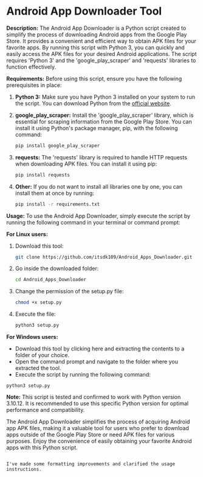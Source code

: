 # Android App Downloader Tool

**Description:**
The Android App Downloader is a Python script created to simplify the process of downloading Android apps from the Google Play Store. It provides a convenient and efficient way to obtain APK files for your favorite apps. By running this script with Python 3, you can quickly and easily access the APK files for your desired Android applications. The script requires 'Python 3' and the 'google_play_scraper' and 'requests' libraries to function effectively.

**Requirements:**
Before using this script, ensure you have the following prerequisites in place:

1. **Python 3:** Make sure you have Python 3 installed on your system to run the script. You can download Python from the [official website](https://www.python.org/downloads/).

2. **google_play_scraper:** Install the 'google_play_scraper' library, which is essential for scraping information from the Google Play Store. You can install it using Python's package manager, pip, with the following command:
   ```bash
   pip install google_play_scraper
   ```
3. **requests:** The 'requests' library is required to handle HTTP requests when downloading APK files. You can install it using pip:
   ```bash
   pip install requests
   ```
4. **Other:** If you do not want to install all libraries one by one, you can install them at once by running:
    ```bash
    pip install -r requirements.txt
    ```

**Usage:**
To use the Android App Downloader, simply execute the script by running the following command in your terminal or command prompt:

**For Linux users:**
1. Download this tool:
   ```bash
   git clone https://github.com/itsdk109/Android_Apps_Downloader.git
   ```
2. Go inside the downloaded folder:
   ```bash
   cd Android_Apps_Downloader 
   ```
3. Change the permission of the setup.py file:
   ```bash
   chmod +x setup.py
   ```
4. Execute the file:
   ```bash
   python3 setup.py
   ```
**For Windows users:**
- Download this tool by clicking here and extracting the contents to a folder of your choice.
- Open the command prompt and navigate to the folder where you extracted the tool.
- Execute the script by running the following command:

```command
python3 setup.py
```

**Note:**
This script is tested and confirmed to work with Python version 3.10.12. It is recommended to use this specific Python version for optimal performance and compatibility.

The Android App Downloader simplifies the process of acquiring Android app APK files, making it a valuable tool for users who prefer to download apps outside of the Google Play Store or need APK files for various purposes. Enjoy the convenience of easily obtaining your favorite Android apps with this Python script.
```

I've made some formatting improvements and clarified the usage instructions.